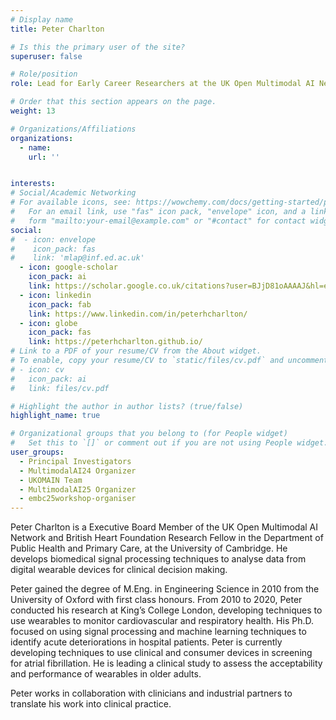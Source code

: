 ```yaml
---
# Display name
title: Peter Charlton

# Is this the primary user of the site?
superuser: false

# Role/position
role: Lead for Early Career Researchers at the UK Open Multimodal AI Network & Senior Research Scientist, Nokia Bell Labs

# Order that this section appears on the page.
weight: 13

# Organizations/Affiliations
organizations:
  - name:
    url: '' 


interests:
# Social/Academic Networking
# For available icons, see: https://wowchemy.com/docs/getting-started/page-builder/#icons
#   For an email link, use "fas" icon pack, "envelope" icon, and a link in the
#   form "mailto:your-email@example.com" or "#contact" for contact widget.
social:
#  - icon: envelope
#    icon_pack: fas
#    link: 'mlap@inf.ed.ac.uk'
  - icon: google-scholar
    icon_pack: ai
    link: https://scholar.google.co.uk/citations?user=BJjD81oAAAAJ&hl=en
  - icon: linkedin
    icon_pack: fab
    link: https://www.linkedin.com/in/peterhcharlton/
  - icon: globe
    icon_pack: fas
    link: https://peterhcharlton.github.io/
# Link to a PDF of your resume/CV from the About widget.
# To enable, copy your resume/CV to `static/files/cv.pdf` and uncomment the lines below.
# - icon: cv
#   icon_pack: ai
#   link: files/cv.pdf

# Highlight the author in author lists? (true/false)
highlight_name: true

# Organizational groups that you belong to (for People widget)
#   Set this to `[]` or comment out if you are not using People widget.
user_groups:
  - Principal Investigators
  - MultimodalAI24 Organizer
  - UKOMAIN Team
  - MultimodalAI25 Organizer
  - embc25workshop-organiser
---
```

Peter Charlton is a Executive Board Member of the UK Open Multimodal AI Network and British Heart Foundation Research Fellow in the Department of Public Health and Primary Care, at the University of Cambridge. He develops biomedical signal processing techniques to analyse data from digital wearable devices for clinical decision making.

Peter gained the degree of M.Eng. in Engineering Science in 2010 from the University of Oxford with first class honours. From 2010 to 2020, Peter conducted his research at King’s College London, developing techniques to use wearables to monitor cardiovascular and respiratory health. His Ph.D. focused on using signal processing and machine learning techniques to identify acute deteriorations in hospital patients. Peter is currently developing techniques to use clinical and consumer devices in screening for atrial fibrillation. He is leading a clinical study to assess the acceptability and performance of wearables in older adults.

Peter works in collaboration with clinicians and industrial partners to translate his work into clinical practice.

